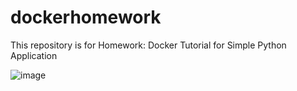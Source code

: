 # dockerhomework

This repository is for Homework: Docker Tutorial for Simple Python Application

![image](https://user-images.githubusercontent.com/78224119/111385977-ee30a280-8681-11eb-9d42-b8b61809b6c3.png)
